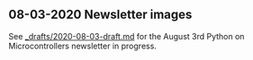 ## 08-03-2020 Newsletter images

See [_drafts/2020-08-03-draft.md](../../_drafts/2020-08-03-draft.md) for the August 3rd Python on Microcontrollers newsletter in progress.
